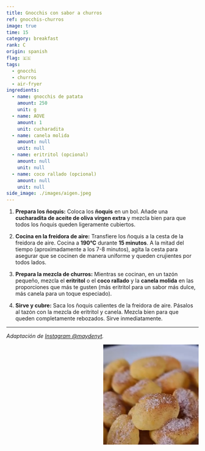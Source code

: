 ```yaml
---
title: Gnocchis con sabor a churros
ref: gnocchis-churros
image: true
time: 15
category: breakfast
rank: C
origin: spanish
flag: 🇪🇸
tags:
  - gnocchi
  - churros
  - air-fryer
ingredients:
  - name: gnocchis de patata
    amount: 250
    unit: g
  - name: AOVE
    amount: 1
    unit: cucharadita
  - name: canela molida
    amount: null
    unit: null
  - name: eritritol (opcional)
    amount: null
    unit: null
  - name: coco rallado (opcional)
    amount: null
    unit: null
side_image: ./images/aigen.jpeg
---
```


1.  **Prepara los ñoquis:** Coloca los **ñoquis** en un bol. Añade una **cucharadita de aceite de oliva virgen extra** y mezcla bien para que todos los ñoquis queden ligeramente cubiertos.

2.  **Cocina en la freidora de aire:** Transfiere los ñoquis a la cesta de la freidora de aire. Cocina a **190°C** durante **15 minutos**. A la mitad del tiempo (aproximadamente a los 7-8 minutos), agita la cesta para asegurar que se cocinen de manera uniforme y queden crujientes por todos lados.

3.  **Prepara la mezcla de churros:** Mientras se cocinan, en un tazón pequeño, mezcla el **eritritol** o el **coco rallado** y la **canela molida** en las proporciones que más te gusten (más eritritol para un sabor más dulce, más canela para un toque especiado).

4.  **Sirve y cubre:** Saca los ñoquis calientes de la freidora de aire. Pásalos al tazón con la mezcla de eritritol y canela. Mezcla bien para que queden completamente rebozados. Sirve inmediatamente.

---

_Adaptación de [Instagram @maydenyt](https://www.instagram.com/reel/DHTEh32owRS/?utm_source=ig_web_copy_link)._

<img src="images/gnocchis_churros.png" style="width:250px; float:right;"/>
